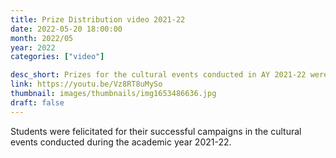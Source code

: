 ```yaml
---
title: Prize Distribution video 2021-22
date: 2022-05-20 18:00:00
month: 2022/05
year: 2022
categories: ["video"]

desc_short: Prizes for the cultural events conducted in AY 2021-22 were given away to the winners during this event.
link: https://youtu.be/Vz8RT8uMySo
thumbnail: images/thumbnails/img1653486636.jpg
draft: false
---
```


Students were felicitated for their successful campaigns in the cultural events conducted during the academic year 2021-22.